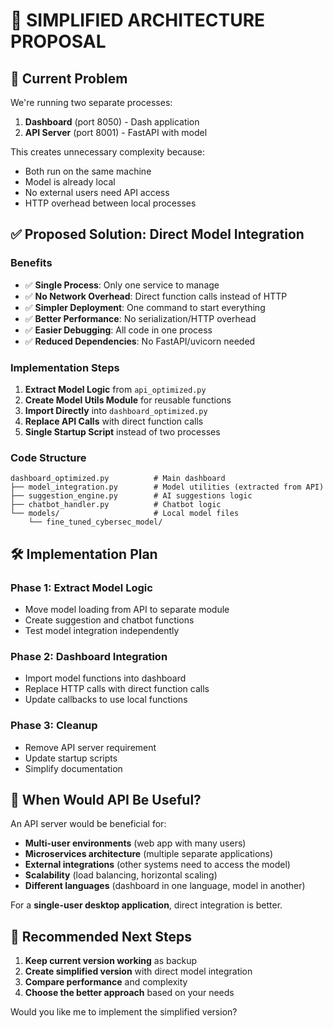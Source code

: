# 🚀 SIMPLIFIED ARCHITECTURE PROPOSAL

## 🎯 Current Problem

We're running two separate processes:

1. **Dashboard** (port 8050) - Dash application
2. **API Server** (port 8001) - FastAPI with model

This creates unnecessary complexity because:

- Both run on the same machine
- Model is already local
- No external users need API access
- HTTP overhead between local processes

## ✅ Proposed Solution: Direct Model Integration

### Benefits

- ✅ **Single Process**: Only one service to manage
- ✅ **No Network Overhead**: Direct function calls instead of HTTP
- ✅ **Simpler Deployment**: One command to start everything
- ✅ **Better Performance**: No serialization/HTTP overhead
- ✅ **Easier Debugging**: All code in one process
- ✅ **Reduced Dependencies**: No FastAPI/uvicorn needed

### Implementation Steps

1. **Extract Model Logic** from `api_optimized.py`
2. **Create Model Utils Module** for reusable functions
3. **Import Directly** into `dashboard_optimized.py`
4. **Replace API Calls** with direct function calls
5. **Single Startup Script** instead of two processes

### Code Structure

```
dashboard_optimized.py          # Main dashboard
├── model_integration.py        # Model utilities (extracted from API)
├── suggestion_engine.py        # AI suggestions logic
├── chatbot_handler.py          # Chatbot logic
└── models/                     # Local model files
    └── fine_tuned_cybersec_model/
```

## 🛠️ Implementation Plan

### Phase 1: Extract Model Logic

- Move model loading from API to separate module
- Create suggestion and chatbot functions
- Test model integration independently

### Phase 2: Dashboard Integration

- Import model functions into dashboard
- Replace HTTP calls with direct function calls
- Update callbacks to use local functions

### Phase 3: Cleanup

- Remove API server requirement
- Update startup scripts
- Simplify documentation

## 🎯 When Would API Be Useful?

An API server would be beneficial for:

- **Multi-user environments** (web app with many users)
- **Microservices architecture** (multiple separate applications)
- **External integrations** (other systems need to access the model)
- **Scalability** (load balancing, horizontal scaling)
- **Different languages** (dashboard in one language, model in another)

For a **single-user desktop application**, direct integration is better.

## 🚀 Recommended Next Steps

1. **Keep current version working** as backup
2. **Create simplified version** with direct model integration
3. **Compare performance** and complexity
4. **Choose the better approach** based on your needs

Would you like me to implement the simplified version?
